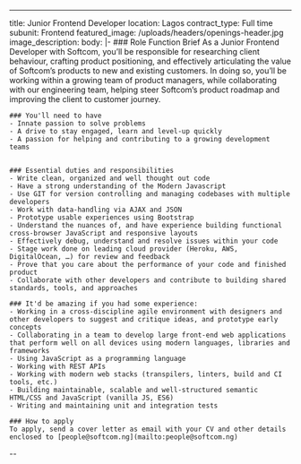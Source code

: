 ---
title:              Junior Frontend Developer
location:           Lagos
contract_type:      Full time  
subunit:            Frontend
featured_image:     /uploads/headers/openings-header.jpg
image_description:
body: |-
    ### Role Function Brief
    As a Junior Frontend Developer with Softcom, you’ll be responsible for researching client behaviour, crafting product positioning, and effectively articulating the value of Softcom’s products to new and existing customers. In doing so, you’ll be working within a growing team of product managers, while collaborating with our engineering team, helping steer Softcom’s product roadmap and improving the client to customer journey.

    ### You'll need to have
    - Innate passion to solve problems
    - A drive to stay engaged, learn and level-up quickly
    - A passion for helping and contributing to a growing development teams


    ### Essential duties and responsibilities
    - Write clean, organized and well thought out code
    - Have a strong understanding of the Modern Javascript
    - Use GIT for version controlling and managing codebases with multiple developers
    - Work with data-handling via AJAX and JSON
    - Prototype usable experiences using Bootstrap
    - Understand the nuances of, and have experience building functional cross-browser JavaScript and responsive layouts
    - Effectively debug, understand and resolve issues within your code
    - Stage work done on leading cloud provider (Heroku, AWS, DigitalOcean, …) for review and feedback
    - Prove that you care about the performance of your code and finished product
    - Collaborate with other developers and contribute to building shared standards, tools, and approaches
    
    ### It'd be amazing if you had some experience:
    - Working in a cross-discipline agile environment with designers and other developers to suggest and critique ideas, and prototype early concepts
    - Collaborating in a team to develop large front-end web applications that perform well on all devices using modern languages, libraries and frameworks
    - Using JavaScript as a programming language
    - Working with REST APIs
    - Working with modern web stacks (transpilers, linters, build and CI tools, etc.)
    - Building maintainable, scalable and well-structured semantic HTML/CSS and JavaScript (vanilla JS, ES6)
    - Writing and maintaining unit and integration tests

    ### How to apply
    To apply, send a cover letter as email with your CV and other details enclosed to [people@softcom.ng](mailto:people@softcom.ng)
--